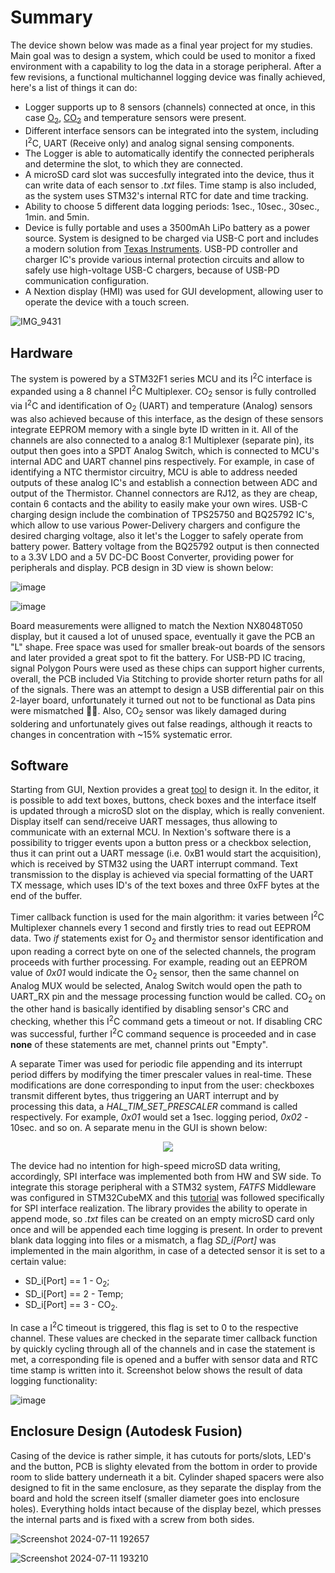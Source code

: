 # Summary
The device shown below was made as a final year project for my studies. Main goal was to design a system, which could be used to monitor a fixed environment with a capability to log the data in a storage peripheral. After a few revisions, a functional multichannel logging device was finally achieved, here's a list of things it can do:
* Logger supports up to 8 sensors (channels) connected at once, in this case [O<sub>2</sub>](https://gaslab.com/products/oxygen-sensor-luminox-lox-o2), [CO<sub>2</sub>](https://sensirion.com/products/catalog/STC31) and temperature sensors were present.
* Different interface sensors can be integrated into the system, including I<sup>2</sup>C, UART (Receive only) and analog signal sensing components.
* The Logger is able to automatically identify the connected peripherals and determine the slot, to which they are connected. 
* A microSD card slot was succesfully integrated into the device, thus it can write data of each sensor to _.txt_ files. Time stamp is also included, as the system uses STM32's internal RTC for date and time tracking.
* Ability to choose 5 different data logging periods: 1sec., 10sec., 30sec., 1min. and 5min. 
* Device is fully portable and uses a 3500mAh LiPo battery as a power source. System is designed to be charged via USB-C port and includes a modern solution from [Texas Instruments](https://www.ti.com/lit/ug/slvuby2a/slvuby2a.pdf?ts=1707079337468&ref_url=https%253A%252F%252Fwww.google.com%252F). USB-PD controller and charger IC's provide various internal protection circuits and allow to safely use high-voltage USB-C chargers, because of USB-PD communication configuration.
* A Nextion display (HMI) was used for GUI development, allowing user to operate the device with a touch screen.

![IMG_9431](https://github.com/dyanke3/Multichannel-Data-Logger-with-GUI/assets/170525314/58cd7c52-1b8a-4618-a0b1-d3f28c3bf7cf)

## Hardware
The system is powered by a STM32F1 series MCU and its I<sup>2</sup>C interface is expanded using a 8 channel I<sup>2</sup>C Multiplexer. CO<sub>2</sub> sensor is fully controlled via I<sup>2</sup>C and identification of O<sub>2</sub> (UART) and temperature (Analog) sensors was also achieved because of this interface, as the design of these sensors integrate EEPROM memory with a single byte ID written in it. All of the channels are also connected to a analog 8:1 Multiplexer (separate pin), its output then goes into a SPDT Analog Switch, which is connected to MCU's internal ADC and UART channel pins respectively. For example, in case of identifying a NTC thermistor circuitry, MCU is able to address needed outputs of these analog IC's and establish a connection between ADC and output of the Thermistor. Channel connectors are RJ12, as they are cheap, contain 6 contacts and the ability to easily make your own wires. USB-C charging design include the combination of TPS25750 and BQ25792 IC's, which allow to use various Power-Delivery chargers and configure the desired charging voltage, also it let's the Logger to safely operate from battery power. Battery voltage from the BQ25792 output is then connected to a 3.3V LDO and a 5V DC-DC Boost Converter, providing power for peripherals and display. PCB design in 3D view is shown below:

![image](https://github.com/dyanke3/Multichannel-Data-Logger-with-GUI/assets/170525314/7175eb4d-cc74-4f40-9903-cf95f59386f9)

![image](https://github.com/dyanke3/Multichannel-Data-Logger-with-GUI/assets/170525314/0e2a31dc-ac39-46d9-a99f-c38c65462419)

Board measurements were alligned to match the Nextion NX8048T050 display, but it caused a lot of unused space, eventually it gave the PCB an "L" shape. Free space was used for smaller break-out boards of the sensors and later provided a great spot to fit the battery. For USB-PD IC tracing, signal Polygon Pours were used as these chips can support higher currents, overall, the PCB included Via Stitching to provide shorter return paths for all of the signals. There was an attempt to design a USB differential pair on this 2-layer board, unfortunately it turned out not to be functional as Data pins were mismatched 🤦‍♂️. Also, CO<sub>2</sub> sensor was likely damaged during soldering and unfortunately gives out false readings, although it reacts to changes in concentration with ~15% systematic error.

## Software
Starting from GUI, Nextion provides a great [tool](https://nextion.tech/editor_guide/) to design it. In the editor, it is possible to add text boxes, buttons, check boxes and the interface itself is updated through a microSD slot on the display, which is really convenient. Display itself can send/receive UART messages, thus allowing to communicate with an external MCU. In Nextion's software there is a possibility to trigger events upon a button press or a checkbox selection, thus it can print out a UART message (i.e. 0xB1 would start the acquisition), which is received by STM32 using the UART interrupt command. Text transmission to the display is achieved via special formatting of the UART TX message, which uses ID's of the text boxes and three 0xFF bytes at the end of the buffer.

Timer callback function is used for the main algorithm: it varies between I<sup>2</sup>C Multiplexer channels every 1 second and firstly tries to read out EEPROM data. Two _if_ statements exist for O<sub>2</sub> and thermistor sensor identification and upon reading a correct byte on one of the selected channels, the program proceeds with further processing. For example, reading out an EEPROM value of _0x01_ would indicate the O<sub>2</sub> sensor, then the same channel on Analog MUX would be selected, Analog Switch would open the path to UART_RX pin and the message processing function would be called. CO<sub>2</sub> on the other hand is basically identified by disabling sensor's CRC and checking, whether this I<sup>2</sup>C command gets a timeout or not. If disabling CRC was successful, further I<sup>2</sup>C command sequence is proceeded and in case **none** of these statements are met, channel prints out "Empty".

A separate Timer was used for periodic file appending and its interrupt period differs by modifying the timer prescaler values in real-time. These modifications are done corresponding to input from the user: checkboxes transmit different bytes, thus triggering an UART interrupt and by processing this data, a _HAL_TIM_SET_PRESCALER_ command is called respectively. For example, _0x01_ would set a 1sec. logging period, _0x02_ - 10sec. and so on. A separate menu in the GUI is shown below:

<p align="center">
  <img src="https://github.com/user-attachments/assets/e291db1b-19c6-4dd4-970d-caa87b29ba1f" />
</p>

The device had no intention for high-speed microSD data writing, accordingly, SPI interface was implemented both from HW and SW side. To integrate this storage peripheral with a STM32 system, _FATFS_ Middleware was configured in STM32CubeMX and this [tutorial](https://controllerstech.com/sd-card-using-spi-in-stm32/) was followed specifically for SPI interface realization. The library provides the ability to operate in append mode, so _.txt_ files can be created on an empty microSD card only once and will be appended each time logging is present. In order to prevent blank data logging into files or a mismatch, a flag _SD_i[Port]_ was implemented in the main algorithm, in case of a detected sensor it is set to a certain value:
* SD_i[Port] == 1 - O<sub>2</sub>;
* SD_i[Port] == 2 - Temp;
* SD_i[Port] == 3 - CO<sub>2</sub>.

In case a I<sup>2</sup>C timeout is triggered, this flag is set to 0 to the respective channel. These values are checked in the separate timer callback function by quickly cycling through all of the channels and in case the statement is met, a corresponding file is opened and a buffer with sensor data and RTC time stamp is written into it. Screenshot below shows the result of data logging functionality:

![image](https://github.com/user-attachments/assets/7c7547f9-2da8-4a97-ab0e-dae25e2dd4ec)

## Enclosure Design (Autodesk Fusion)
Casing of the device is rather simple, it has cutouts for ports/slots, LED's and the button, PCB is slighty elevated from the bottom in order to provide room to slide battery underneath it a bit. Cylinder shaped spacers were also designed to fit in the same enclosure, as they separate the display from the board and hold the screen itself (smaller diameter goes into enclosure holes). Everything holds intact because of the display bezel, which presses the internal parts and is fixed with a screw from both sides. 

![Screenshot 2024-07-11 192657](https://github.com/dyanke3/Multichannel-Data-Logger-with-GUI/assets/170525314/f2e8a286-947e-434e-b6b2-dc38e4024dd9)

![Screenshot 2024-07-11 193210](https://github.com/dyanke3/Multichannel-Data-Logger-with-GUI/assets/170525314/3177ca6a-b7b5-4d93-8a06-99bcc2b2397d)

